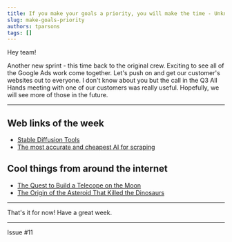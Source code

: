 ```yaml
---
title: If you make your goals a priority, you will make the time - Unknown
slug: make-goals-priority
authors: tparsons
tags: []
---
```

Hey team!

Another new sprint - this time back to the original crew.
Exciting to see all of the Google Ads work come together. Let's push on and get our customer's websites out to everyone.
I don't know about you but the call in the Q3 All Hands meeting with one of our customers was really useful. Hopefully, we will see more of those in the future.
<!-- truncate -->

---

## Web links of the week

- [Stable Diffusion Tools](https://sdtools.org/)
- [The most accurate and cheapest AI for scraping](https://ortutay.substack.com/p/the-most-accurate-and-cheapest-ai)

## Cool things from around the internet

- [The Quest to Build a Telecope on the Moon](https://www.newyorker.com/science/elements/the-quest-to-build-a-telescope-on-the-moon)
- [The Origin of the Asteroid That Killed the Dinosaurs](https://nautil.us/the-origin-of-the-asteroid-that-killed-the-dinosaurs-889220/)

---

That's it for now! Have a great week.

---

Issue #11
